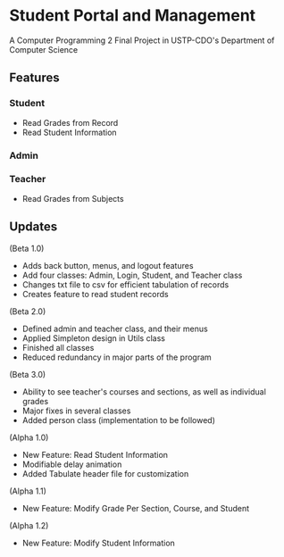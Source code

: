 # Student Portal and Management 
A Computer Programming 2 Final Project in USTP-CDO's Department of Computer Science

## Features
### Student
- Read Grades from Record
- Read Student Information

### Admin
### Teacher
- Read Grades from Subjects

## Updates

(Beta 1.0)
- Adds back button, menus, and logout features
- Add four classes: Admin, Login, Student, and Teacher class
- Changes txt file to csv for efficient tabulation of records
- Creates feature to read student records

(Beta 2.0)
- Defined admin and teacher class, and their menus
- Applied Simpleton design in Utils class
- Finished all classes
- Reduced redundancy in major parts of the program

(Beta 3.0)
- Ability to see teacher's courses and sections, as well as individual grades
- Major fixes in several classes
- Added person class (implementation to be followed)

(Alpha 1.0)
- New Feature: Read Student Information
- Modifiable delay animation
- Added Tabulate header file for customization

(Alpha 1.1)
- New Feature: Modify Grade Per Section, Course, and Student

(Alpha 1.2)
- New Feature: Modify Student Information